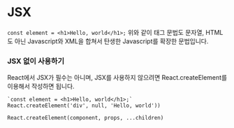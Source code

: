 # JSX
`const element = <h1>Hello, world</h1>;`
위와 같이 태그 문법도 문자열, HTML도 아닌 Javascript와 XML을 합쳐서 탄생한 Javascript를 확장한 문법입니다.


### JSX 없이 사용하기
React에서 JSX가 필수는 아니며, JSX를 사용하지 않으려면 React.createElement를 이용해서 작성하면 됩니다.
```
`const element = <h1>Hello, world</h1>;`
React.createElement('div', null, 'Hello, world'))
```

`React.createElement(component, props, ...children)`
